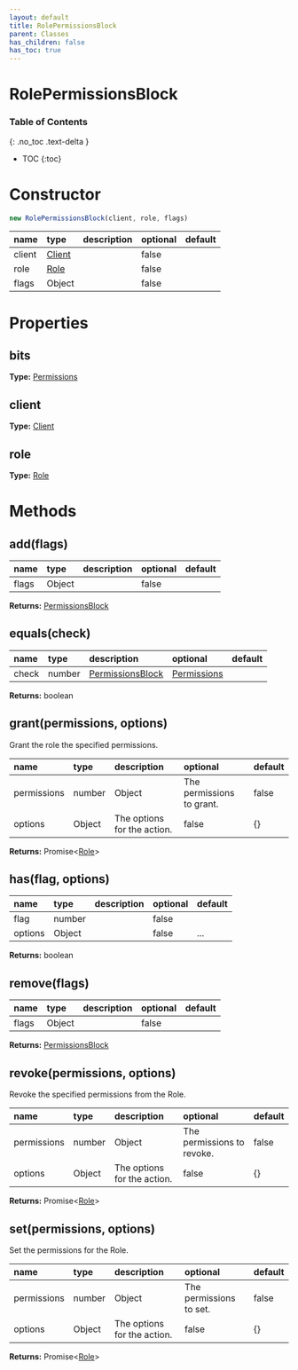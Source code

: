 ```yaml
---
layout: default
title: RolePermissionsBlock
parent: Classes
has_children: false
has_toc: true
---
```


# RolePermissionsBlock
### Table of Contents
{: .no_toc .text-delta }

- TOC
{:toc}
# Constructor
```js
new RolePermissionsBlock(client, role, flags)
```

| name | type | description | optional | default |
|:-----|:-----|:------------|:---------|:--------|
| client | [Client](/classes/Client) |  | false |  |
| role | [Role](/classes/Role) |  | false |  |
| flags | Object |  | false |  |

# Properties
## bits
**Type:** [Permissions](/classes/Permissions)

## client
**Type:** [Client](/classes/Client)

## role
**Type:** [Role](/classes/Role)

# Methods
## add(flags)
| name | type | description | optional | default |
|:-----|:-----|:------------|:---------|:--------|
| flags | Object |  | false |  |

**Returns:** [PermissionsBlock](/classes/PermissionsBlock)

## equals(check)
| name | type | description | optional | default |
|:-----|:-----|:------------|:---------|:--------|
| check | number | [PermissionsBlock](/classes/PermissionsBlock) | [Permissions](/classes/Permissions) |  | false |  |

**Returns:** boolean

## grant(permissions, options)
Grant the role the specified permissions.

| name | type | description | optional | default |
|:-----|:-----|:------------|:---------|:--------|
| permissions | number | Object | The permissions to grant. | false |  |
| options | Object | The options for the action. | false | {} |

**Returns:** Promise<[Role](/classes/Role)>

## has(flag, options)
| name | type | description | optional | default |
|:-----|:-----|:------------|:---------|:--------|
| flag | number |  | false |  |
| options | Object |  | false | ... |

**Returns:** boolean

## remove(flags)
| name | type | description | optional | default |
|:-----|:-----|:------------|:---------|:--------|
| flags | Object |  | false |  |

**Returns:** [PermissionsBlock](/classes/PermissionsBlock)

## revoke(permissions, options)
Revoke the specified permissions from the Role.

| name | type | description | optional | default |
|:-----|:-----|:------------|:---------|:--------|
| permissions | number | Object | The permissions to revoke. | false |  |
| options | Object | The options for the action. | false | {} |

**Returns:** Promise<[Role](/classes/Role)>

## set(permissions, options)
Set the permissions for the Role.

| name | type | description | optional | default |
|:-----|:-----|:------------|:---------|:--------|
| permissions | number | Object | The permissions to set. | false |  |
| options | Object | The options for the action. | false | {} |

**Returns:** Promise<[Role](/classes/Role)>

